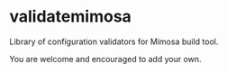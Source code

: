 validatemimosa
==============

Library of configuration validators for Mimosa build tool.

You are welcome and encouraged to add your own.
